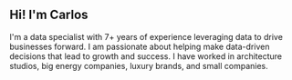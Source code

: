 ## Hi! I'm Carlos 
I'm a data specialist with 7+ years of experience leveraging data to drive businesses forward. 
I am passionate about helping make data-driven decisions that lead to growth and success.
I have worked in architecture studios, big energy companies, luxury brands, and small companies. 

<!--
**crodrigoturner/crodrigoturner** is a ✨ _special_ ✨ repository because its `README.md` (this file) appears on your GitHub profile.

Here are some ideas to get you started:

- 🔭 I’m currently working on ...
- 🌱 I’m currently learning ...
- 👯 I’m looking to collaborate on ...
- 🤔 I’m looking for help with ...
- 💬 Ask me about ...
- 📫 How to reach me: ...
- 😄 Pronouns: ...
- ⚡ Fun fact: ...
-->
